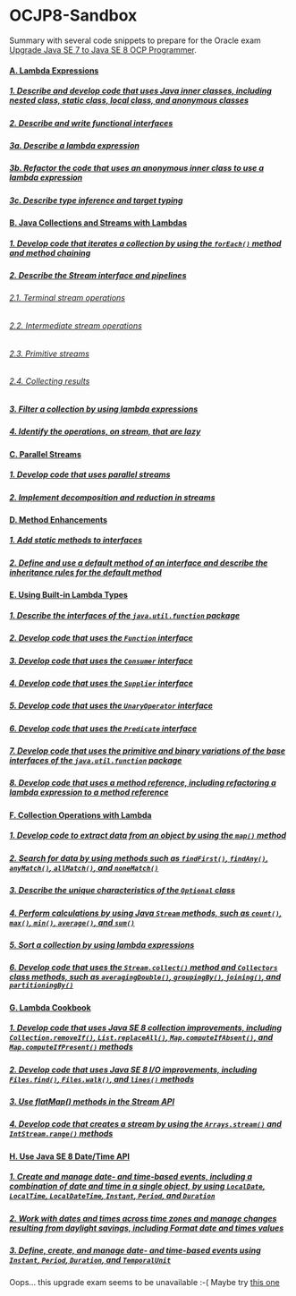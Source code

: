 # OCJP8-Sandbox
Summary with several code snippets to prepare for the Oracle exam [Upgrade Java SE 7 to Java SE 8 OCP Programmer](https://education.oracle.com/product/pexam_1Z0-810).
#### [A. Lambda Expressions](A.md)
##### [1. Describe and develop code that uses Java inner classes, including nested class, static class, local class, and anonymous classes](A.md#1-describe-and-develop-code-that-uses-java-inner-classes-including-nested-class-static-class-local-class-and-anonymous-classes)
##### [2. Describe and write functional interfaces](A.md#2-describe-and-write-functional-interfaces)
##### [3a. Describe a lambda expression](A.md#3a-describe-a-lambda-expression)
##### [3b. Refactor the code that uses an anonymous inner class to use a lambda expression](A.md#3b-refactor-the-code-that-uses-an-anonymous-inner-class-to-use-a-lambda-expression)
##### [3c. Describe type inference and target typing](A.md#3c-describe-type-inference-and-target-typing)
#### [B. Java Collections and Streams with Lambdas](B.md)
##### [1. Develop code that iterates a collection by using the `forEach()` method and method chaining](B.md#1develop-code-that-iterates-a-collection-by-using-the-foreach-method-and-method-chaining)
##### [2. Describe the Stream interface and pipelines](B.md#2describe-the-stream-interface-and-pipelines)
###### [2.1. Terminal stream operations](B.md#21-terminal-stream-operations)
###### [2.2. Intermediate stream operations](B.md#22-intermediate-stream-operations)
###### [2.3. Primitive streams](B.md#23-primitive-streams)
###### [2.4. Collecting results](B.md#24-collecting-results)
##### [3. Filter a collection by using lambda expressions](B.md#3filter-a-collection-by-using-lambda-expressions)
##### [4. Identify the operations, on stream, that are lazy](B.md#4identify-the-operations-on-stream-that-are-lazy)
#### [C. Parallel Streams](C.md)	
##### [1. Develop code that uses parallel streams](C.md#1-develop-code-that-uses-parallel-streams)
##### [2. Implement decomposition and reduction in streams](C.md#2-implement-decomposition-and-reduction-in-streams)
#### [D. Method Enhancements](D.md)
##### [1. Add static methods to interfaces](D.md#1-add-static-methods-to-interfaces)
##### [2. Define and use a default method of an interface and describe the inheritance rules for the default method](D.md#2-define-and-use-a-default-method-of-an-interface-and-describe-the-inheritance-rules-for-the-default-method)
#### [E. Using Built-in Lambda Types](E.md)	
##### [1. Describe the interfaces of the `java.util.function` package](E.md#1-describe-the-interfaces-of-the-javautilfunction-package)
##### [2. Develop code that uses the `Function` interface](E.md#2-develop-code-that-uses-the-function-interface)
##### [3. Develop code that uses the `Consumer` interface](E.md#3-develop-code-that-uses-the-consumer-interface)
##### [4. Develop code that uses the `Supplier` interface](E.md#4-develop-code-that-uses-the-supplier-interface)
##### [5. Develop code that uses the `UnaryOperator` interface](E.md#5-develop-code-that-uses-the-unaryoperator-interface)
##### [6. Develop code that uses the `Predicate` interface](E.md#6-develop-code-that-uses-the-predicate-interface)
##### [7. Develop code that uses the primitive and binary variations of the base interfaces of the `java.util.function` package](E.md#7-develop-code-that-uses-the-primitive-and-binary-variations-of-the-base-interfaces-of-the-javautilfunction-package)
##### [8. Develop code that uses a method reference, including refactoring a lambda expression to a method reference](E.md#8-develop-code-that-uses-a-method-reference-including-refactoring-a-lambda-expression-to-a-method-reference)
#### [F. Collection Operations with Lambda](F.md)	
##### [1. Develop code to extract data from an object by using the `map()` method](F.md#1-develop-code-to-extract-data-from-an-object-by-using-the-map-method)
##### [2. Search for data by using methods such as `findFirst()`, `findAny()`, `anyMatch()`, `allMatch()`, and `noneMatch()`](F.md#2-search-for-data-by-using-methods-such-as-findfirst-findany-anymatch-allmatch-and-nonematch)
##### [3. Describe the unique characteristics of the `Optional` class](F.md#3-describe-the-unique-characteristics-of-the-optional-class)
##### [4. Perform calculations by using Java `Stream` methods, such as `count()`, `max()`, `min()`, `average()`, and `sum()`](F.md#4-perform-calculations-by-using-java-stream-methods-such-as-count-max-min-average-and-sum)
##### [5. Sort a collection by using lambda expressions](F.md#5-sort-a-collection-by-using-lambda-expressions)
##### [6. Develop code that uses the `Stream.collect()` method and `Collectors` class methods, such as `averagingDouble()`, `groupingBy()`, `joining()`, and `partitioningBy()`](F.md#6-develop-code-that-uses-the-streamcollect-method-and-collectors-class-methods-such-as-averagingdouble-groupingby-joining-and-partitioningby)
#### [G. Lambda Cookbook](G.md)
##### [1. Develop code that uses Java SE 8 collection improvements, including `Collection.removeIf()`, `List.replaceAll()`, `Map.computeIfAbsent()`, and `Map.computeIfPresent()` methods](G.md#1-develop-code-that-uses-java-se-8-collection-improvements-including-collectionremoveif-listreplaceall-mapcomputeifabsent-and-mapcomputeifpresent-methods)
##### [2. Develop code that uses Java SE 8 I/O improvements, including `Files.find()`, `Files.walk()`, and `lines()` methods](G.md#2-develop-code-that-uses-java-se-8-io-improvements-including-filesfind-fileswalk-and-lines-methods)
##### [3. Use flatMap() methods in the Stream API](G.md#3-use-flatmap-methods-in-the-stream-api)
##### [4. Develop code that creates a stream by using the `Arrays.stream()` and `IntStream.range()` methods](G.md#4-develop-code-that-creates-a-stream-by-using-the-arraysstream-and-intstreamrange-methods)
#### [H. Use Java SE 8 Date/Time API](H.md)
##### [1. Create and manage date- and time-based events, including a combination of date and time in a single object, by using `LocalDate`, `LocalTime`, `LocalDateTime`, `Instant`, `Period`, and `Duration`](H.md#1-create-and-manage-date--and-time-based-events-including-a-combination-of-date-and-time-in-a-single-object-by-using-localdate-localtime-localdatetime-instant-period-and-duration)
##### [2. Work with dates and times across time zones and manage changes resulting from daylight savings, including Format date and times values](H.md#2-work-with-dates-and-times-across-time-zones-and-manage-changes-resulting-from-daylight-savings-including-format-date-and-times-values)
##### [3. Define, create, and manage date- and time-based events using `Instant`, `Period`, `Duration`, and `TemporalUnit`](H.md#3-define-create-and-manage-date--and-time-based-events-using-instant-period-duration-and-temporalunit)

Oops... this upgrade exam seems to be unavailable :-(
Maybe try [this one](https://education.oracle.com/upgrade-ocp-java-6-7-8-to-java-se-11-developer/pexam_1Z0-817)
